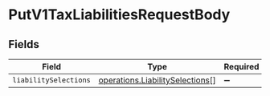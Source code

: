 # PutV1TaxLiabilitiesRequestBody


## Fields

| Field                                                                              | Type                                                                               | Required                                                                           | Description                                                                        |
| ---------------------------------------------------------------------------------- | ---------------------------------------------------------------------------------- | ---------------------------------------------------------------------------------- | ---------------------------------------------------------------------------------- |
| `liabilitySelections`                                                              | [operations.LiabilitySelections](../../models/operations/liabilityselections.md)[] | :heavy_minus_sign:                                                                 | N/A                                                                                |